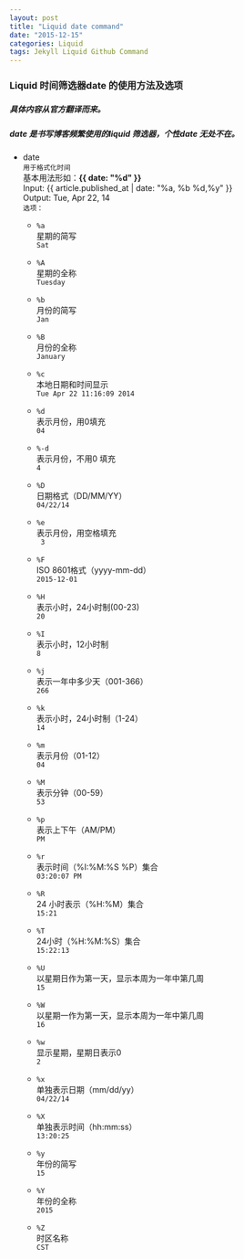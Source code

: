 ```yaml
---
layout: post
title: "Liquid date command"
date: "2015-12-15"
categories: Liquid
tags: Jekyll Liquid Github Command
---
```


### Liquid  时间筛选器date 的使用方法及选项

##### 具体内容从官方翻译而来。

##### date 是书写博客频繁使用的liquid 筛选器，个性date 无处不在。

- date  
	`用于格式化时间`  
	基本用法形如：**&#123;{ date: "%d" }}**  
	Input: &#123;{ article.published_at | date: "%a, %b %d,%y" }}  
	Output: Tue, Apr 22, 14  
	`选项：`
	- `%a`  
		星期的简写  
		`Sat`

	- `%A`  
		星期的全称  
		`Tuesday`

	- `%b`  
		月份的简写  
		`Jan`
		
	- `%B`  
		月份的全称  
		`January`

	- `%c`  
		本地日期和时间显示  
		`Tue Apr 22 11:16:09 2014`
		
	- `%d`  
		表示月份，用0填充  
		`04`
		
	- `%-d`  
		表示月份，不用0 填充  
		`4`
		
	- `%D`  
		日期格式（DD/MM/YY）  
		`04/22/14`
		
	- `%e`  
		表示月份，用空格填充  
		`` 3``
		
	- `%F`  
		ISO 8601格式（yyyy-mm-dd）  
		`2015-12-01`
		
	- `%H`  
		表示小时，24小时制(00-23)  
		`20`
		
	- `%I`  
		表示小时，12小时制  
		`8`
		
	- `%j`  
		表示一年中多少天（001-366）  
		`266`
		
	- `%k`  
		表示小时，24小时制（1-24）  
		`14`
		
	- `%m`  
		表示月份（01-12）  
		`04`
		
	- `%M`  
		表示分钟（00-59）  
		`53`
		
	- `%p`  
		表示上下午（AM/PM）  
		`PM`
		
	- `%r`  
		表示时间（%I:%M:%S %P）集合  
		`03:20:07 PM`
		
	- `%R`  
		24 小时表示（%H:%M）集合  
		`15:21`
		
	- `%T`  
		24小时（%H:%M:%S）集合  
		`15:22:13`
		
	- `%U`  
		以星期日作为第一天，显示本周为一年中第几周  
		`15`
		
	- `%W`  
		以星期一作为第一天，显示本周为一年中第几周  
		`16`
		
	- `%w`  
		显示星期，星期日表示0  
		`2`
		
	- `%x`  
		单独表示日期（mm/dd/yy）  
		`04/22/14`
		
	- `%X`  
		单独表示时间（hh:mm:ss）  
		`13:20:25`
		
	- `%y`  
		年份的简写  
		`15`
		
	- `%Y`  
		年份的全称  
		`2015`
		
	- `%Z`  
		时区名称  
		`CST`
		
